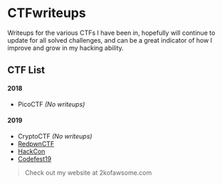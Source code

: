 # CTFwriteups
Writeups for the various CTFs I have been in, hopefully will continue to update for all solved challenges, and can be a great indicator of how I improve and grow in my hacking ability.

## CTF List
#### 2018
* PicoCTF _(No writeups)_
#### 2019
* CryptoCTF _(No writeups)_
* [RedpwnCTF](RedpwnCTF)
* [HackCon](HackCon)
* [Codefest19](Codefest19)





>Check out my website at 2kofawsome.com